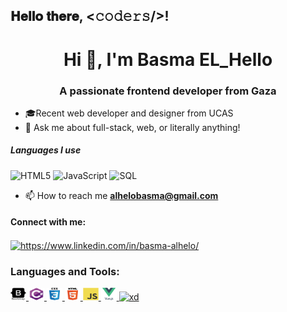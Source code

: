 <h2> 𝐇𝐞𝐥𝐥𝐨 𝐭𝐡𝐞𝐫𝐞,  <𝚌𝚘𝚍𝚎𝚛𝚜/>! 
  
<h1 align="center">Hi 👋, I'm Basma EL_Hello</h1>
<h3 align="center">A passionate frontend developer from Gaza</h3>
  
- 🎓Recent  web developer and designer from UCAS
- :speech_balloon: Ask me about full-stack, web, or literally anything!
<!-- - :mailbox: You can reach me with the links below -->



##### Languages I use

![HTML5](https://img.shields.io/badge/-HTML5-000000?style=flat&logo=html5)
![JavaScript](https://img.shields.io/badge/-JavaScript-000000?style=flat&logo=javascript)
![SQL](https://img.shields.io/badge/-SQL-000000?style=flat&logo=postgresql)




- 📫 How to reach me **alhelobasma@gmail.com**

<h4 align="left">Connect with me:</h4>
<p align="left">
<a href="https://linkedin.com/in/https://www.linkedin.com/in/basma-alhelo/" target="blank"><img align="center" src="https://raw.githubusercontent.com/rahuldkjain/github-profile-readme-generator/master/src/images/icons/Social/linked-in-alt.svg" alt="https://www.linkedin.com/in/basma-alhelo/" height="20" width="25" /></a>
</p>

<h3 align="left">Languages and Tools:</h3>
<p align="left"> <a href="https://getbootstrap.com" target="_blank" rel="noreferrer"> <img src="https://raw.githubusercontent.com/devicons/devicon/master/icons/bootstrap/bootstrap-plain-wordmark.svg" alt="bootstrap"  width="25" height="20"/> </a> <a href="https://www.w3schools.com/cs/" target="_blank" rel="noreferrer"> <img src="https://raw.githubusercontent.com/devicons/devicon/master/icons/csharp/csharp-original.svg" alt="csharp" width="25" height="20"/> </a> <a href="https://www.w3schools.com/css/" target="_blank" rel="noreferrer"> <img src="https://raw.githubusercontent.com/devicons/devicon/master/icons/css3/css3-original-wordmark.svg" alt="css3"  width="25" height="20"/> </a> <a href="https://www.w3.org/html/" target="_blank" rel="noreferrer"> <img src="https://raw.githubusercontent.com/devicons/devicon/master/icons/html5/html5-original-wordmark.svg" alt="html5"  width="25" height="20"/> </a> <a href="https://developer.mozilla.org/en-US/docs/Web/JavaScript" target="_blank" rel="noreferrer"> <img src="https://raw.githubusercontent.com/devicons/devicon/master/icons/javascript/javascript-original.svg" alt="javascript"  width="25" height="20"/> </a> <a href="https://vuejs.org/" target="_blank" rel="noreferrer"> <img src="https://raw.githubusercontent.com/devicons/devicon/master/icons/vuejs/vuejs-original-wordmark.svg" alt="vuejs"  width="25" height="20"/> </a> <a href="https://www.adobe.com/products/xd.html" target="_blank" rel="noreferrer"> <img src="https://cdn.worldvectorlogo.com/logos/adobe-xd.svg" alt="xd" width="25" height="20"/> </a> </p>
